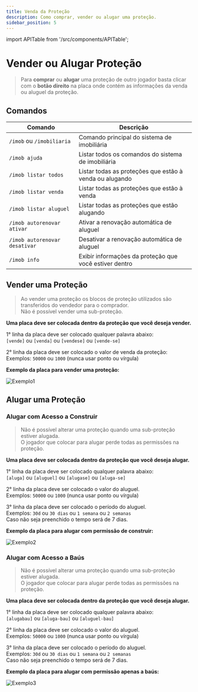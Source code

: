 ```yaml
---
title: Venda da Proteção
description: Como comprar, vender ou alugar uma proteção.
sidebar_position: 5
---
```


import APITable from '/src/components/APITable';

# Vender ou Alugar Proteção

> Para **comprar** ou **alugar** uma proteção de outro jogador basta clicar com o **botão direito** na placa onde contém as informações da venda ou aluguel da proteção.

## Comandos

<APITable>

| Comando | Descrição |
| ------- | --------- |
| `/imob` ou `/imobiliaria`      | Comando principal do sistema de imobiliária |
| `/imob ajuda`                 | Listar todos os comandos do sistema de imobiliária |
| `/imob listar todos`          | Listar todas as proteções que estão à venda ou alugando |
| `/imob listar venda`          | Listar todas as proteções que estão à venda |
| `/imob listar aluguel`        | Listar todas as proteções que estão alugando |
| `/imob autorenovar ativar`    | Ativar a renovação automática de aluguel |
| `/imob autorenovar desativar` | Desativar a renovação automática de aluguel |
| `/imob info`                  | Exibir informações da proteção que você estiver dentro |

</APITable>

## Vender uma Proteção

> Ao vender uma proteção os blocos de proteção utilizados são transferidos do vendedor para o comprador.  
> Não é possível vender uma sub-proteção.

**Uma placa deve ser colocada dentro da proteção que você deseja vender.**

1° linha da placa deve ser colocado qualquer palavra abaixo:  
`[vende]` ou `[venda]` ou `[vendese]` ou `[vende-se]`

2° linha da placa deve ser colocado o valor de venda da proteção:  
Exemplos: `50000` ou `1000` (nunca usar ponto ou vírgula)

**Exemplo da placa para vender uma proteção:**

![Exemplo1](https://i.imgur.com/6KLSuqH.png "Exemplo de como criar uma placa de venda")

## Alugar uma Proteção

### Alugar com Acesso a Construir

> Não é possível alterar uma proteção quando uma sub-proteção estiver alugada.  
> O jogador que colocar para alugar perde todas as permissões na proteção.

**Uma placa deve ser colocada dentro da proteção que você deseja alugar.**

1° linha da placa deve ser colocado qualquer palavra abaixo:  
`[aluga]` ou `[aluguel]` ou `[alugase]` ou `[aluga-se]`

2° linha da placa deve ser colocado o valor do aluguel.  
Exemplos: `50000` ou `1000` (nunca usar ponto ou vírgula)  

3° linha da placa deve ser colocado o período do aluguel.  
Exemplos: `30d` ou `30 dias` ou `1 semana` ou `2 semanas`  
Caso não seja preenchido o tempo será de 7 dias.

**Exemplo da placa para alugar com permissão de construir:**

![Exemplo2](https://i.imgur.com/TclXF7E.png "Exemplo de como criar uma placa de aluguel com permissão de construir")

### Alugar com Acesso a Baús

> Não é possível alterar uma proteção quando uma sub-proteção estiver alugada.  
> O jogador que colocar para alugar perde todas as permissões na proteção.

**Uma placa deve ser colocada dentro da proteção que você deseja alugar.**

1° linha da placa deve ser colocado qualquer palavra abaixo:  
`[alugabau]` ou `[aluga-bau]` ou `[aluguel-bau]`

2° linha da placa deve ser colocado o valor do aluguel.  
Exemplos: `50000` ou `1000` (nunca usar ponto ou vírgula)  

3° linha da placa deve ser colocado o período do aluguel.  
Exemplos: `30d` ou `30 dias` ou `1 semana` ou `2 semanas`  
Caso não seja preenchido o tempo será de 7 dias.

**Exemplo da placa para alugar com permissão apenas a baús:**

![Exemplo3](https://i.imgur.com/sgdW7zJ.png "Exemplo de como criar uma placa de aluguel com acesso apenas a baús")
